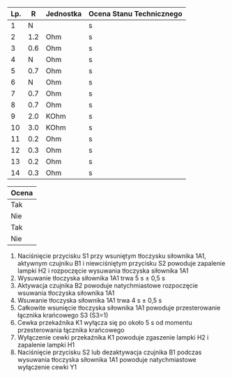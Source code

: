 | Lp. | R   | Jednostka | Ocena Stanu Technicznego |
|-----|-----|-----------|--------------------------|
| 1   | N   |           | s                        |
| 2   | 1.2 | Ohm       | s                        |
| 3   | 0.6 | Ohm       | s                        |
| 4   | N   | Ohm       | s                        |
| 5   | 0.7 | Ohm       | s                        |
| 6   | N   | Ohm       | s                        |
| 7   | 0.7 | Ohm       | s                        |
| 8   | 0.7 | Ohm       | s                        |
| 9   | 2.0 | KOhm      | s                        |
| 10  | 3.0 | KOhm      | s                        |
| 11  | 0.2 | Ohm       | s                        |
| 12  | 0.3 | Ohm       | s                        |
| 13  | 0.2 | Ohm       | s                        |
| 14  | 0.3 | Ohm       | s                        |

| Ocena |
|-------|
| Tak   |
| Nie   |
| Tak   |
| Nie 

1. Naciśnięcie przycisku S1 przy wsuniętym tłoczysku siłownika 1A1,
aktywnym czujniku B1 i niewciśniętym przycisku S2 powoduje
zapalenie lampki H2 i rozpoczęcie wysuwania tłoczyska siłownika
1A1
2. Wysuwanie tłoczyska siłownika 1A1 trwa 5 s ± 0,5 s
3. Aktywacja czujnika B2 powoduje natychmiastowe rozpoczęcie
wsuwania tłoczyska siłownika 1A1
4. Wsuwanie tłoczyska siłownika 1A1 trwa 4 s ± 0,5 s
5. Całkowite wsunięcie tłoczyska siłownika 1A1 powoduje
przesterowanie łącznika krańcowego S3 (S3=1)
6. Cewka przekaźnika K1 wyłącza się po około 5 s od momentu
przesterowania łącznika krańcowego
7. Wyłączenie cewki przekaźnika K1 powoduje zgaszenie lampki
H2 i zapalenie lampki H1
8.  Naciśnięcie przycisku S2 lub dezaktywacja czujnika B1 podczas
wysuwania tłoczyska siłownika 1A1 powoduje natychmiastowe
wyłączenie cewki Y1
